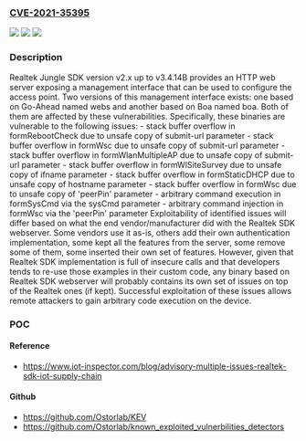 ### [CVE-2021-35395](https://cve.mitre.org/cgi-bin/cvename.cgi?name=CVE-2021-35395)
![](https://img.shields.io/static/v1?label=Product&message=n%2Fa&color=blue)
![](https://img.shields.io/static/v1?label=Version&message=n%2Fa&color=blue)
![](https://img.shields.io/static/v1?label=Vulnerability&message=n%2Fa&color=brighgreen)

### Description

Realtek Jungle SDK version v2.x up to v3.4.14B provides an HTTP web server exposing a management interface that can be used to configure the access point. Two versions of this management interface exists: one based on Go-Ahead named webs and another based on Boa named boa. Both of them are affected by these vulnerabilities. Specifically, these binaries are vulnerable to the following issues: - stack buffer overflow in formRebootCheck due to unsafe copy of submit-url parameter - stack buffer overflow in formWsc due to unsafe copy of submit-url parameter - stack buffer overflow in formWlanMultipleAP due to unsafe copy of submit-url parameter - stack buffer overflow in formWlSiteSurvey due to unsafe copy of ifname parameter - stack buffer overflow in formStaticDHCP due to unsafe copy of hostname parameter - stack buffer overflow in formWsc due to unsafe copy of 'peerPin' parameter - arbitrary command execution in formSysCmd via the sysCmd parameter - arbitrary command injection in formWsc via the 'peerPin' parameter Exploitability of identified issues will differ based on what the end vendor/manufacturer did with the Realtek SDK webserver. Some vendors use it as-is, others add their own authentication implementation, some kept all the features from the server, some remove some of them, some inserted their own set of features. However, given that Realtek SDK implementation is full of insecure calls and that developers tends to re-use those examples in their custom code, any binary based on Realtek SDK webserver will probably contains its own set of issues on top of the Realtek ones (if kept). Successful exploitation of these issues allows remote attackers to gain arbitrary code execution on the device.

### POC

#### Reference
- https://www.iot-inspector.com/blog/advisory-multiple-issues-realtek-sdk-iot-supply-chain

#### Github
- https://github.com/Ostorlab/KEV
- https://github.com/Ostorlab/known_exploited_vulnerbilities_detectors

